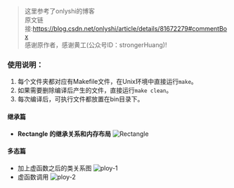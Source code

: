 >这里参考了onlyshi的博客<br>
>原文链接:<https://blog.csdn.net/onlyshi/article/details/81672279#commentBox><br>
> 感谢原作者，感谢黄工(公众号ID：strongerHuang)!

### 使用说明：
1. 每个文件夹都对应有Makefile文件，在Unix环境中直接运行`make`。
2. 如果需要删除编译后产生的文件，直接运行`make clean`。
3. 每次编译后，可执行文件都放置在bin目录下。
   
#### 继承篇
- **Rectangle 的继承关系和内存布局**
  ![Rectangle](https://img-blog.csdn.net/20180814183104445?watermark/2/text/aHR0cHM6Ly9ibG9nLmNzZG4ubmV0L29ubHlzaGk=/font/5a6L5L2T/fontsize/400/fill/I0JBQkFCMA==/dissolve/70)
#### 多态篇
- 加上虚函数之后的类关系图
  ![ploy-1](https://img-blog.csdn.net/20180814183303749?watermark/2/text/aHR0cHM6Ly9ibG9nLmNzZG4ubmV0L29ubHlzaGk=/font/5a6L5L2T/fontsize/400/fill/I0JBQkFCMA==/dissolve/70)
 - 虚函数调用
  ![ploy-2](https://img-blog.csdn.net/20180814183452583?watermark/2/text/aHR0cHM6Ly9ibG9nLmNzZG4ubmV0L29ubHlzaGk=/font/5a6L5L2T/fontsize/400/fill/I0JBQkFCMA==/dissolve/70)
